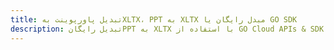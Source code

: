 ---title: تبدیل پاورپوینت بهXLTX، PPT به XLTX مبدل رایگان یا GO SDKdescription: تبدیل رایگانPPT به XLTX با استفاده از GO Cloud APIs & SDK. همچنین اسناد Microsoft PowerPoint را در Cloud ایجاد، ویرایش و رندر کنید.---